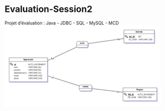 # Evaluation-Session2
Projet d’évaluation : Java - JDBC - SQL - MySQL - MCD
![alt text](https://github.com/matthieu33770/Evaluation-Session2/blob/master/MCD.JPG)

